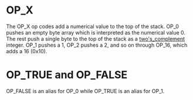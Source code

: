 # OP_X

The OP_X op codes add a numerical value to the top of the stack.  OP_0 pushes an empty byte array which is interpreted as the numerical value 0.  The rest push a single byte to the top of the stack as a [two's_complement](https://en.wikipedia.org/wiki/Two%27s_complement) integer.  OP_1 pushes a 1, OP_2 pushes a 2, and so on through OP_16, which adds a 16 (0x10).

# OP_TRUE and OP_FALSE

OP_FALSE is an alias for OP_0 while OP_TRUE is an alias for OP_1.